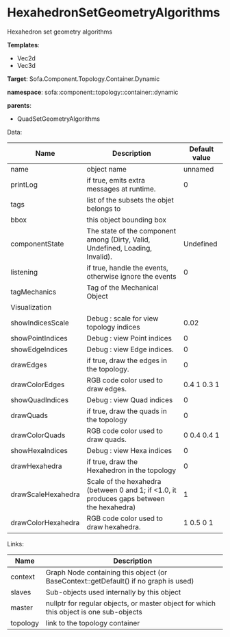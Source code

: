 # HexahedronSetGeometryAlgorithms

Hexahedron set geometry algorithms


__Templates__:

- Vec2d
- Vec3d

__Target__: Sofa.Component.Topology.Container.Dynamic

__namespace__: sofa::component::topology::container::dynamic

__parents__: 

- QuadSetGeometryAlgorithms

Data: 

<table>
<thead>
    <tr>
        <th>Name</th>
        <th>Description</th>
        <th>Default value</th>
    </tr>
</thead>
<tbody>
	<tr>
		<td>name</td>
		<td>
object name
</td>
		<td>unnamed</td>
	</tr>
	<tr>
		<td>printLog</td>
		<td>
if true, emits extra messages at runtime.
</td>
		<td>0</td>
	</tr>
	<tr>
		<td>tags</td>
		<td>
list of the subsets the objet belongs to
</td>
		<td></td>
	</tr>
	<tr>
		<td>bbox</td>
		<td>
this object bounding box
</td>
		<td></td>
	</tr>
	<tr>
		<td>componentState</td>
		<td>
The state of the component among (Dirty, Valid, Undefined, Loading, Invalid).
</td>
		<td>Undefined</td>
	</tr>
	<tr>
		<td>listening</td>
		<td>
if true, handle the events, otherwise ignore the events
</td>
		<td>0</td>
	</tr>
	<tr>
		<td>tagMechanics</td>
		<td>
Tag of the Mechanical Object
</td>
		<td></td>
	</tr>
	<tr>
		<td colspan="3">Visualization</td>
	</tr>
	<tr>
		<td>showIndicesScale</td>
		<td>
Debug : scale for view topology indices
</td>
		<td>0.02</td>
	</tr>
	<tr>
		<td>showPointIndices</td>
		<td>
Debug : view Point indices
</td>
		<td>0</td>
	</tr>
	<tr>
		<td>showEdgeIndices</td>
		<td>
Debug : view Edge indices.
</td>
		<td>0</td>
	</tr>
	<tr>
		<td>drawEdges</td>
		<td>
if true, draw the edges in the topology.
</td>
		<td>0</td>
	</tr>
	<tr>
		<td>drawColorEdges</td>
		<td>
RGB code color used to draw edges.
</td>
		<td>0.4 1 0.3 1</td>
	</tr>
	<tr>
		<td>showQuadIndices</td>
		<td>
Debug : view Quad indices
</td>
		<td>0</td>
	</tr>
	<tr>
		<td>drawQuads</td>
		<td>
if true, draw the quads in the topology
</td>
		<td>0</td>
	</tr>
	<tr>
		<td>drawColorQuads</td>
		<td>
RGB code color used to draw quads.
</td>
		<td>0 0.4 0.4 1</td>
	</tr>
	<tr>
		<td>showHexaIndices</td>
		<td>
Debug : view Hexa indices
</td>
		<td>0</td>
	</tr>
	<tr>
		<td>drawHexahedra</td>
		<td>
if true, draw the Hexahedron in the topology
</td>
		<td>0</td>
	</tr>
	<tr>
		<td>drawScaleHexahedra</td>
		<td>
Scale of the hexahedra (between 0 and 1; if &lt;1.0, it produces gaps between the hexahedra)
</td>
		<td>1</td>
	</tr>
	<tr>
		<td>drawColorHexahedra</td>
		<td>
RGB code color used to draw hexahedra.
</td>
		<td>1 0.5 0 1</td>
	</tr>

</tbody>
</table>

Links: 

| Name | Description |
| ---- | ----------- |
|context|Graph Node containing this object (or BaseContext::getDefault() if no graph is used)|
|slaves|Sub-objects used internally by this object|
|master|nullptr for regular objects, or master object for which this object is one sub-objects|
|topology|link to the topology container|



